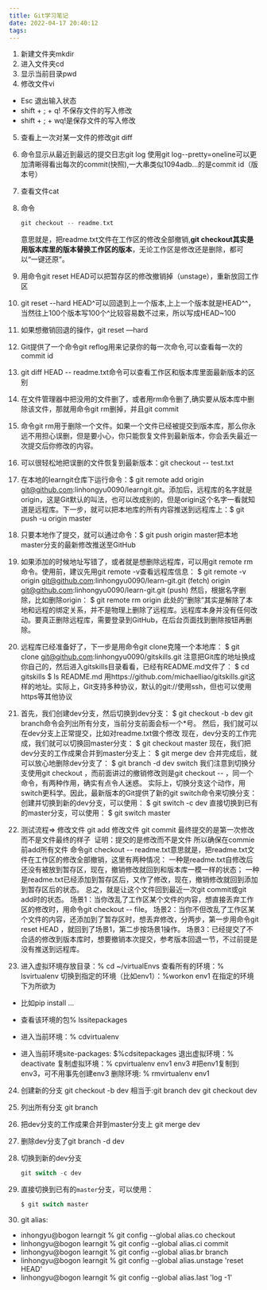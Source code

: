 ```yaml
---
title: Git学习笔记
date: 2022-04-17 20:40:12
tags:
---
```

1. 新建文件夹mkdir 
2. 进入文件夹cd 
3. 显示当前目录pwd
4. 修改文件vi 
-  Esc 退出输入状态 
-  shift + ;  + q! 不保存文件的写入修改
-  shift + ; + wq!是保存文件的写入修改
5. 查看上一次对某一文件的修改git diff

6. 命令显示从最近到最远的提交日志git log
    使用git log--pretty=oneline可以更加清晰得看出每次的commit(快照),一大串类似1094adb...的是commit id（版本号）

7. 查看文件cat

8. 命令
   ```c
   git checkout -- readme.txt
   ```
   意思就是，把readme.txt文件在工作区的修改全部撤销,**git checkout其实是用版本库里的版本替换工作区的版本**，无论工作区是修改还是删除，都可以“一键还原”。

9. 用命令git reset HEAD可以把暂存区的修改撤销掉（unstage），重新放回工作区

10. git reset --hard HEAD^可以回退到上一个版本,上上一个版本就是HEAD^^，当然往上100个版本写100个^比较容易数不过来，所以写成HEAD~100

11. 如果想撤销回退的操作，git reset —hard <commit id>

12. Git提供了一个命令git reflog用来记录你的每一次命令,可以查看每一次的commit id

13. git diff HEAD -- readme.txt命令可以查看工作区和版本库里面最新版本的区别

14. 在文件管理器中把没用的文件删了，或者用rm命令删了,确实要从版本库中删除该文件，那就用命令git rm删掉，并且git commit

15. 命令git rm用于删除一个文件。如果一个文件已经被提交到版本库，那么你永远不用担心误删，但是要小心，你只能恢复文件到最新版本，你会丢失最近一次提交后你修改的内容。

16. 可以很轻松地把误删的文件恢复到最新版本：git checkout -- test.txt

17. 在本地的learngit仓库下运行命令：$ git remote add origin git@github.com:linhongyu0090/learngit.git。添加后，远程库的名字就是origin，这是Git默认的叫法，也可以改成别的，但是origin这个名字一看就知道是远程库。下一步，就可以把本地库的所有内容推送到远程库上：$ git push -u origin master

18. 只要本地作了提交，就可以通过命令：$ git push origin master把本地master分支的最新修改推送至GitHub

19. 如果添加的时候地址写错了，或者就是想删除远程库，可以用git remote rm <name>命令。使用前，建议先用git remote -v查看远程库信息：
    $ git remote -v
    origin  git@github.com:linhongyu0090/learn-git.git (fetch)
    origin  git@github.com:linhongyu0090/learn-git.git (push)
    然后，根据名字删除，比如删除origin：
    $ git remote rm origin
    此处的“删除”其实是解除了本地和远程的绑定关系，并不是物理上删除了远程库。远程库本身并没有任何改动。要真正删除远程库，需要登录到GitHub，在后台页面找到删除按钮再删除。

20. 远程库已经准备好了，下一步是用命令git clone克隆一个本地库：
    $ git clone git@github.com:linhongyu0090/gitskills.git
    注意把Git库的地址换成你自己的，然后进入gitskills目录看看，已经有README.md文件了：
    $ cd gitskills
    $ ls
    README.md
    用https://github.com/michaelliao/gitskills.git这样的地址。实际上，Git支持多种协议，默认的git://使用ssh，但也可以使用https等其他协议

21. 首先，我们创建dev分支，然后切换到dev分支：
    $ git checkout -b dev
    git branch命令会列出所有分支，当前分支前面会标一个*号。
    然后，我们就可以在dev分支上正常提交，比如对readme.txt做个修改
    现在，dev分支的工作完成，我们就可以切换回master分支：
    $ git checkout master
    现在，我们把dev分支的工作成果合并到master分支上：
    $ git merge dev
    合并完成后，就可以放心地删除dev分支了：
    $ git branch -d dev
    switch
    我们注意到切换分支使用git checkout <branch>，而前面讲过的撤销修改则是git checkout -- <file>，同一个命令，有两种作用，确实有点令人迷惑。
    实际上，切换分支这个动作，用switch更科学。因此，最新版本的Git提供了新的git switch命令来切换分支：
    创建并切换到新的dev分支，可以使用：
    $ git switch -c dev
    直接切换到已有的master分支，可以使用：
    $ git switch master

22. 测试流程=> 修改文件 git add 修改文件 git commit 最终提交的是第一次修改 而不是文件最终的样子 
    证明：提交的是修改而不是文件
    所以确保在commie 前add所有文件
    命令git checkout -- readme.txt意思就是，把readme.txt文件在工作区的修改全部撤销，这里有两种情况：
    一种是readme.txt自修改后还没有被放到暂存区，现在，撤销修改就回到和版本库一模一样的状态；
    一种是readme.txt已经添加到暂存区后，又作了修改，现在，撤销修改就回到添加到暂存区后的状态。
    总之，就是让这个文件回到最近一次git commit或git add时的状态。
    场景1：当你改乱了工作区某个文件的内容，想直接丢弃工作区的修改时，用命令git checkout -- file。
    场景2：当你不但改乱了工作区某个文件的内容，还添加到了暂存区时，想丢弃修改，分两步，第一步用命令git reset HEAD <file>，就回到了场景1，第二步按场景1操作。
    场景3：已经提交了不合适的修改到版本库时，想要撤销本次提交，参考版本回退一节，不过前提是没有推送到远程库。

23. 进入虚拟环境存放目录：% cd ~/virtualEnvs
    查看所有的环境：% lsvirtualenv 
    切换到指定的环境（比如env1）：%workon env1
    在指定的环境下为所欲为
* 比如pip install ...

* 查看该环境的包% lssitepackages

* 进入当前环境：% cdvirtualenv

* 进入当前环境site-packages: $%cdsitepackages
  退出虚拟环境：% deactivate 
  复制虚拟环境：% cpvirtualenv env1 env3 #把env1复制到env3，可不用事先创建env3
  删除环境: % rmvirtualenv env1
24. 创建新的分支 git checkout -b dev
    相当于:git branch dev
    git checkout dev

25. 列出所有分支 git branch

26. 把dev分支的工作成果合并到master分支上 git merge dev

27. 删除dev分支了git branch -d dev

28. 切换到新的dev分支
    ```c
    git switch -c dev
    ```
29. 直接切换到已有的`master`分支，可以使用：
    ```c
    $ git switch master
    ```

30. git alias:
- inhongyu@bogon learngit % git config --global alias.co checkout
- linhongyu@bogon learngit % git config --global alias.ci commit
- linhongyu@bogon learngit % git config --global alias.br branch
- linhongyu@bogon learngit % git config --global alias.unstage 'reset HEAD'
- linhongyu@bogon learngit % git config --global alias.last 'log -1'
